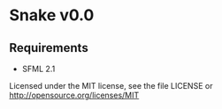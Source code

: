 Snake v0.0
==========

Requirements
------------
* SFML 2.1

Licensed under the MIT license, see the file LICENSE or <http://opensource.org/licenses/MIT>